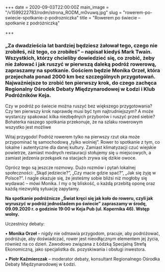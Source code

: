 +++
date = 2020-09-03T22:00:00Z
main_image = "/v1599222783/rodm/strona_RODM_m0vuwq.jpg"
slug = "rowerem-po-swiecie-spotkanie-z-podrozniczka"
title = "Rowerem po świecie – spotkanie z podróżniczką"

+++
### **„Za dwadzieścia lat bardziej będziesz żałował tego, czego nie zrobiłeś, niż tego, co zrobiłeś”** – **napisał kiedyś Mark Twain. Wszystkich, którzy chcieliby dowiedzieć się, co zrobić, żeby nie żałować i jak ruszyć w pierwszą daleką podróż rowerową, zapraszamy na spotkanie. Gościem będzie Monika Orzeł, która przejechała ponad 2000 km bez szczególnych przygotowań. Najważniejsze to zrobić ten pierwszy krok, do czego zachęca Regionalny Ośrodek Debaty Międzynarodowej w Łodzi i Klub Podróżników Keja.**

Czy w podróż po świecie można ruszyć bez większego przygotowania? Czy ten pierwszy krok naprawdę musi być tym najtrudniejszym? A może wystarczy spakować kilka niezbędnych przyborów i ruszyć przed siebie? Bohaterka naszego spotkania przekonuje, że na szlaku rowerowym wszystko jest możliwe

Witaj przygodo! Podróż rowerem tylko na pierwszy rzut oka może przypominać tę samochodową „tylko wolniej”. Rower to spotkanie z tym, co lokalne i autentyczne dla danej kultury. Zamiast klimatyzacji czuć wiejskie powietrze, zamiast modnych restauracji stołujemy się u miejscowych, a zamiast jedzenia przekąsek na stacjach zrywa się dzikie owoce.

Oprócz tego są jeszcze rozmowy. Dużo rozmów i pytań lokalnej społeczności: „Skąd jedziecie?”, „Czy macie gdzie spać?”, „Jak się żyję w Polsce?”. I nagle okazuje się, że jesteśmy sobie bliżsi niż mogłoby się wydawać – mówi Monika. I my o tę bliskość, o każdą przebitą oponę oraz każdą niezwykłą sytuację zapytamy.

**Na spotkanie podróżnicze „Świat kręci się jak koło do roweru, czyli jak wyruszyć w podróż jednośladem po świecie” zapraszamy w środę, 09.09.2020 r. o godzinie 19:00 w Keja Pub (ul. Kopernika 46). Wstęp wolny.**

Uczestnicy debaty:

• **Monika Orzeł** – nigdy nie odmawia przygodom, pracuje, aby podróżować, podróżuje, aby doświadczać, rower jest nieodłącznym elementem jej życia, również na co dzień. Zawodowo związana z Łódzką Specjalną Strefą Ekonomiczną, jako specjalistka ds. pozyskiwania i obsługi inwestora.

• **Piotr Kaźmierczak** – moderator debaty, konsultant Regionalnego Ośrodka Debaty Międzynarodowej w Łodzi.